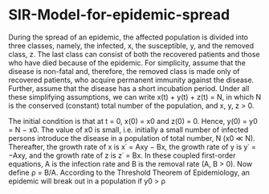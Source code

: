 # SIR-Model-for-epidemic-spread

During the spread of an epidemic, the affected population is divided into three classes, namely, the infected, x, the susceptible, y, and the removed class, z. The last class can consist of both the recovered patients and those who have died because of the epidemic. For simplicity, assume that the disease is non-fatal and, therefore, the removed class is made only of recovered patients, who acquire permanent immunity against the disease. Further, assume that the disease has a short incubation period. Under all these simplifying assumptions, we can write x(t) + y(t) + z(t) = N, in which N is the conserved (constant) total number of the population, and x, y, z > 0.

The initial condition is that at t = 0, x(0) = x0 and z(0) = 0. Hence, y(0) = y0 = N − x0.
The value of x0 is small, i.e. initially a small number of infected persons introduce the disease in a population of total number, N (x0 ≪ N). Thereafter, the growth rate of x is x˙ = Axy − Bx, the growth rate of y is y˙ = −Axy, and the growth rate of z is z˙ = Bx. In these coupled first-order equations, A is the infection rate and B is the removal rate (A, B > 0). Now define ρ = B/A. According to the Threshold Theorem of Epidemiology, an epidemic will break out in a population if y0 > ρ
